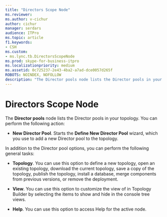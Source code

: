 ```yaml
---
title: "Directors Scope Node"
ms.reviewer: 
ms.author: v-cichur
author: cichur
manager: serdars
audience: ITPro
ms.topic: article
f1.keywords:
- CSH
ms.custom:
- ms.lync.tb.DirectorsScopeNode
ms.prod: skype-for-business-itpro
ms.localizationpriority: medium
ms.assetid: 0c725237-2e43-4ba2-a7ad-dce0057d265f
ROBOTS: NOINDEX, NOFOLLOW
description: "The Director pools node lists the Director pools in your topology. You can perform the following action:"
---
```


# Directors Scope Node
 
The **Director pools** node lists the Director pools in your topology. You can perform the following action:
  
- **New Director Pool**. Starts the **Define New Director Pool** wizard, which you use to add a new Director pool to the topology.
    
In addition to the Director pool options, you can perform the following general tasks:
  
- **Topology**. You can use this option to define a new topology, open an existing topology, download the current topology, save a copy of the topology, publish the topology, install a database, merge components from previous versions, or remove the deployment.
    
- **View**. You can use this option to customize the view of in Topology Builder by selecting the items to show and hide in the console tree views.
    
- **Help**. You can use this option to access Help for the active node.
    

